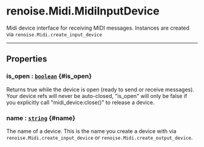 # renoise.Midi.MidiInputDevice  
Midi device interface for receiving MIDI messages.
Instances are created via `renoise.Midi.create_input_device`  

---  
## Properties
### is_open : [`boolean`](../../API/builtins/boolean.md) {#is_open}
Returns true while the device is open (ready to send or receive messages).
Your device refs will never be auto-closed, "is_open" will only be false if
you explicitly call "midi_device:close()" to release a device.

### name : [`string`](../../API/builtins/string.md) {#name}
The name of a device. This is the name you create a device with via
`renoise.Midi.create_input_device` or `renoise.Midi.create_output_device`.

  


